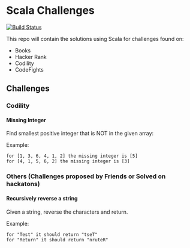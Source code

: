 # Scala Challenges

[![Build Status](https://travis-ci.org/geektimus/scala-challenges.svg?branch=master)](https://travis-ci.org/geektimus/scala-challenges)

This repo will contain the solutions using Scala for challenges found on:

* Books
* Hacker Rank
* Codility
* CodeFights

## Challenges

### Codility
#### Missing Integer
Find smallest positive integer that is NOT in the given array:

Example: 
```
for [1, 3, 6, 4, 1, 2] the missing integer is [5]
for [4, 1, 5, 6, 2] the missing integer is [3]
```

### Others (Challenges proposed by Friends or Solved on hackatons)
#### Recursively reverse a string
Given a string, reverse the characters and return.

Example:
```
for "Test" it should return "tseT"
for "Return" it should return "nruteR"
```